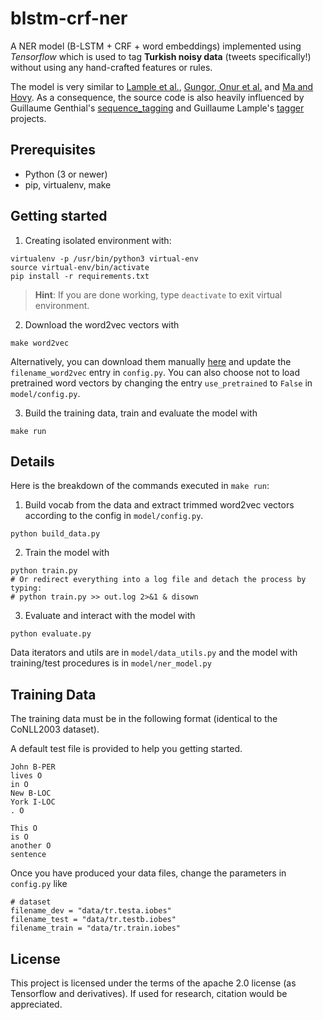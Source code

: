 # blstm-crf-ner

A NER model (B-LSTM + CRF + word embeddings) implemented using *Tensorflow* which is used to tag **Turkish noisy data** (tweets specifically!) without using any hand-crafted features or rules. 

The model is very similar to [Lample et al.](https://arxiv.org/abs/1603.01360), [Gungor, Onur et al.](https://arxiv.org/pdf/1706.00506.pdf) and [Ma and Hovy](https://arxiv.org/pdf/1603.01354.pdf). As a consequence, the source code is also heavily influenced by Guillaume Genthial's [sequence_tagging](https://github.com/guillaumegenthial/sequence_tagging) and Guillaume Lample's [tagger](https://github.com/glample/tagger) projects. 

## Prerequisites

* Python (3 or newer)
* pip, virtualenv, make

## Getting started

1. Creating isolated environment with:

```
virtualenv -p /usr/bin/python3 virtual-env
source virtual-env/bin/activate
pip install -r requirements.txt
```

> **Hint**: If you are done working, type `deactivate` to exit virtual environment.

2. Download the word2vec vectors with

```
make word2vec
```

Alternatively, you can download them manually [here](http://tabilab.cmpe.boun.edu.tr/projects/ttner/TweetNER.zip) and update the `filename_word2vec` entry in `config.py`. You can also choose not to load pretrained word vectors by changing the entry `use_pretrained` to `False` in `model/config.py`.

3. Build the training data, train and evaluate the model with

```
make run
```

## Details

Here is the breakdown of the commands executed in `make run`:

1. Build vocab from the data and extract trimmed word2vec vectors according to the config in `model/config.py`.

```
python build_data.py
```

2. Train the model with

```
python train.py
# Or redirect everything into a log file and detach the process by typing:
# python train.py >> out.log 2>&1 & disown
```


3. Evaluate and interact with the model with

```
python evaluate.py
```

Data iterators and utils are in `model/data_utils.py` and the model with training/test procedures is in `model/ner_model.py`

## Training Data

The training data must be in the following format (identical to the CoNLL2003 dataset).

A default test file is provided to help you getting started.

```
John B-PER
lives O
in O
New B-LOC
York I-LOC
. O

This O
is O
another O
sentence
```

Once you have produced your data files, change the parameters in `config.py` like

```
# dataset
filename_dev = "data/tr.testa.iobes"
filename_test = "data/tr.testb.iobes"
filename_train = "data/tr.train.iobes"
```

## License

This project is licensed under the terms of the apache 2.0 license (as Tensorflow and derivatives). If used for research, citation would be appreciated.

